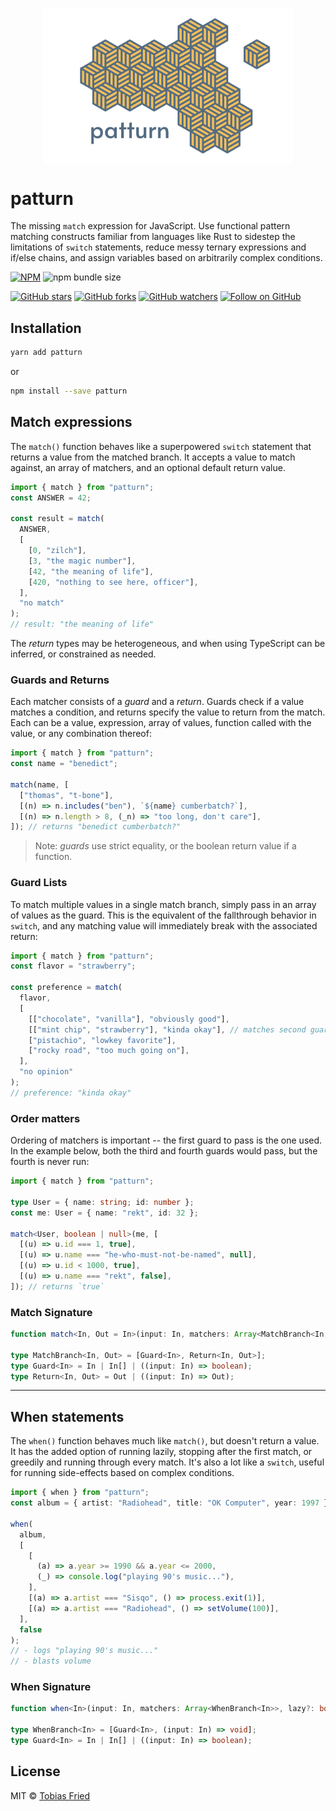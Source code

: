<p align="center">
  <img src="https://github.com/rektdeckard/patturn/blob/main/meta/patturn_hero.png" width="400" align="center" />
</p>

# patturn

The missing `match` expression for JavaScript. Use functional pattern matching constructs familiar from languages like Rust to sidestep the limitations of `switch` statements, reduce messy ternary expressions and if/else chains, and assign variables based on arbitrarily complex conditions.

[![NPM](https://img.shields.io/npm/v/patturn.svg?style=flat-square)](https://www.npmjs.com/package/patturn)
![npm bundle size](https://img.shields.io/bundlephobia/minzip/patturn?style=flat-square)

[![GitHub stars](https://img.shields.io/github/stars/rektdeckard/patturn?style=flat-square&label=Star)](https://github.com/rektdeckard/patturn)
[![GitHub forks](https://img.shields.io/github/forks/rektdeckard/patturn?style=flat-square&label=Fork)](https://github.com/rektdeckard/patturn/fork)
[![GitHub watchers](https://img.shields.io/github/watchers/rektdeckard/patturn?style=flat-square&label=Watch)](https://github.com/rektdeckard/patturn)
[![Follow on GitHub](https://img.shields.io/github/followers/rektdeckard?style=flat-square&label=Follow)](https://github.com/rektdeckard)

## Installation

```bash
yarn add patturn
```

or

```bash
npm install --save patturn
```

## Match expressions

The `match()` function behaves like a superpowered `switch` statement that returns a value from the matched branch. It accepts a value to match against, an array of matchers, and an optional default return value. 

```ts
import { match } from "patturn";
const ANSWER = 42;

const result = match(
  ANSWER,
  [
    [0, "zilch"],
    [3, "the magic number"],
    [42, "the meaning of life"],
    [420, "nothing to see here, officer"],
  ],
  "no match"
);
// result: "the meaning of life"
```

The _return_ types may be heterogeneous, and when using TypeScript can be inferred, or constrained as needed.

### Guards and Returns

Each matcher consists of a _guard_ and a _return_. Guards check if a value matches a condition, and returns specify the value to return from the match. Each can be a value, expression, array of values, function called with the value, or any combination thereof:

```ts
import { match } from "patturn";
const name = "benedict";

match(name, [
  ["thomas", "t-bone"],
  [(n) => n.includes("ben"), `${name} cumberbatch?`],
  [(n) => n.length > 8, (_n) => "too long, don't care"],
]); // returns "benedict cumberbatch?"
```

> Note: _guards_ use strict equality, or the boolean return value if a function.

### Guard Lists

To match multiple values in a single match branch, simply pass in an array of values as the guard. This is the equivalent of the fallthrough behavior in `switch`, and any matching value will immediately break with the associated return:

```ts
import { match } from "patturn";
const flavor = "strawberry";

const preference = match(
  flavor,
  [
    [["chocolate", "vanilla"], "obviously good"],
    [["mint chip", "strawberry"], "kinda okay"], // matches second guard case
    ["pistachio", "lowkey favorite"],
    ["rocky road", "too much going on"],
  ],
  "no opinion"
);
// preference: "kinda okay"
```

### Order matters

Ordering of matchers is important -- the first guard to pass is the one used. In the example below, both the third and fourth guards would pass, but the fourth is never run:

```ts
import { match } from "patturn";

type User = { name: string; id: number };
const me: User = { name: "rekt", id: 32 };

match<User, boolean | null>(me, [
  [(u) => u.id === 1, true],
  [(u) => u.name === "he-who-must-not-be-named", null],
  [(u) => u.id < 1000, true],
  [(u) => u.name === "rekt", false],
]); // returns `true`
```

### Match Signature

```ts
function match<In, Out = In>(input: In, matchers: Array<MatchBranch<In, Out>>, defaultValue?: Out): Out | undefined;

type MatchBranch<In, Out> = [Guard<In>, Return<In, Out>];
type Guard<In> = In | In[] | ((input: In) => boolean);
type Return<In, Out> = Out | ((input: In) => Out);
```

---

## When statements

The `when()` function behaves much like `match()`, but doesn't return a value. It has the added option of running lazily, stopping after the first match, or greedily and running through every match. It's also a lot like a `switch`, useful for running side-effects based on complex conditions.

```ts
import { when } from "patturn";
const album = { artist: "Radiohead", title: "OK Computer", year: 1997 };

when(
  album,
  [
    [
      (a) => a.year >= 1990 && a.year <= 2000,
      (_) => console.log("playing 90's music..."),
    ],
    [(a) => a.artist === "Sisqo", () => process.exit(1)],
    [(a) => a.artist === "Radiohead", () => setVolume(100)],
  ],
  false
);
// - logs "playing 90's music..."
// - blasts volume
```

### When Signature

```ts
function when<In>(input: In, matchers: Array<WhenBranch<In>>, lazy?: boolean): void;

type WhenBranch<In> = [Guard<In>, (input: In) => void];
type Guard<In> = In | In[] | ((input: In) => boolean);
```

## License

MIT © [Tobias Fried](https://github.com/rektdeckard)
